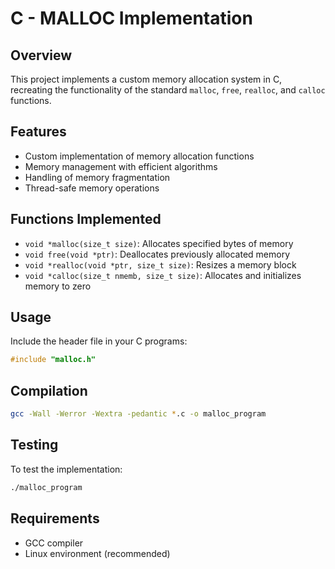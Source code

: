 # C - MALLOC Implementation

## Overview
This project implements a custom memory allocation system in C, recreating the functionality of the standard `malloc`, `free`, `realloc`, and `calloc` functions.

## Features
- Custom implementation of memory allocation functions
- Memory management with efficient algorithms
- Handling of memory fragmentation
- Thread-safe memory operations

## Functions Implemented
- `void *malloc(size_t size)`: Allocates specified bytes of memory
- `void free(void *ptr)`: Deallocates previously allocated memory
- `void *realloc(void *ptr, size_t size)`: Resizes a memory block
- `void *calloc(size_t nmemb, size_t size)`: Allocates and initializes memory to zero

## Usage
Include the header file in your C programs:
```c
#include "malloc.h"
```

## Compilation
```bash
gcc -Wall -Werror -Wextra -pedantic *.c -o malloc_program
```

## Testing
To test the implementation:
```bash
./malloc_program
```

## Requirements
- GCC compiler
- Linux environment (recommended)


